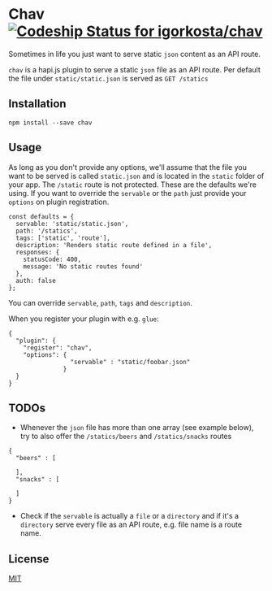# Chav [ ![Codeship Status for igorkosta/chav](https://codeship.com/projects/6d00f750-632c-0134-e217-22dce1a7050d/status?branch=master)](https://codeship.com/projects/175290)
Sometimes in life you just want to serve static `json` content as an API route.

`chav` is a hapi.js plugin to serve a static `json` file as an API route. Per default the file under `static/static.json` is served as `GET /statics`

## Installation
`npm install --save chav`

## Usage
As long as you don't provide any options, we'll assume that the file you want to be served is called `static.json` and is located in the `static` folder of your app.
The `/static` route is not protected.
These are the defaults we're using. If you want to override the `servable` or the `path` just provide your `options` on plugin registration.

```
const defaults = {
  servable: 'static/static.json',
  path: '/statics',
  tags: ['static', 'route'],
  description: 'Renders static route defined in a file',
  responses: {
    statusCode: 400,
    message: 'No static routes found'
  },
  auth: false
};
```

You can override `servable`, `path`, `tags` and `description`.

When you register your plugin with e.g. `glue`:

```
{
  "plugin": {
    "register": "chav",
    "options": {
                 "servable" : "static/foobar.json"
               }
  }
}
```

## TODOs
- Whenever the `json` file has more than one array (see example below), try to also offer the `/statics/beers` and `/statics/snacks` routes

```
{
  "beers" : [

  ],
  "snacks" : [

  ]
}
```

- Check if the `servable` is actually a `file` or a `directory` and if it's a `directory` serve every file as an API route, e.g. file name is a route name.

## License
[MIT](https://opensource.org/licenses/MIT)
